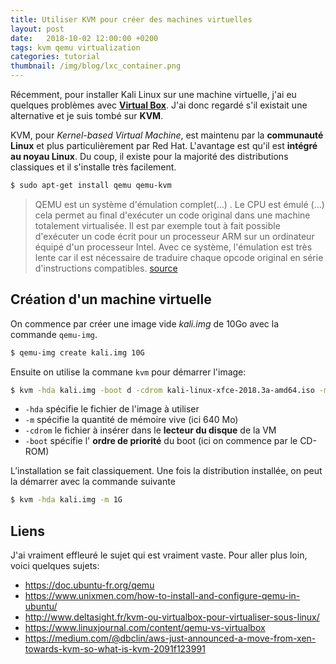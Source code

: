 ```yaml
---
title: Utiliser KVM pour créer des machines virtuelles
layout: post
date:   2018-10-02 12:00:00 +0200
tags: kvm qemu virtualization
categories: tutorial
thumbnail: /img/blog/lxc_container.png
---
```


Récemment, pour installer Kali Linux sur une machine virtuelle, j'ai eu quelques problèmes avec [**Virtual Box**](https://www.virtualbox.org/). J'ai donc regardé s'il existait une alternative et je suis tombé sur **KVM**.

KVM, pour _Kernel-based Virtual Machine_, est maintenu par la **communauté Linux** et plus particulièrement par Red Hat. L'avantage est qu'il est **intégré au noyau Linux**. Du coup, il existe pour la majorité des distributions classiques et il s'installe très facilement.

~~~bash
$ sudo apt-get install qemu qemu-kvm
~~~

> QEMU est un système d'émulation complet(...) . Le CPU est émulé (...) cela permet au final d'exécuter un code original dans une machine totalement virtualisée. Il est par exemple tout à fait possible d'exécuter un code écrit pour un processeur ARM sur un ordinateur équipé d'un processeur Intel. Avec ce système, l'émulation est très lente car il est nécessaire de traduire chaque opcode original en série d'instructions compatibles. [source](https://www.eslot.fr/etude/difference-entre-qemu-et-kvm)



## Création d'un machine virtuelle

On commence par créer une image vide _kali.img_ de 10Go avec la commande `qemu-img`.

~~~bash
$ qemu-img create kali.img 10G
~~~

Ensuite on utilise la commane `kvm` pour démarrer l'image:

~~~bash
$ kvm -hda kali.img -boot d -cdrom kali-linux-xfce-2018.3a-amd64.iso -m 1G
~~~

- `-hda` spécifie le fichier de l'image à utiliser
- `-m` spécifie la quantité de mémoire vive (ici 640 Mo)
- `-cdrom` le fichier à insérer dans le **lecteur du disque** de la VM
- `-boot` spécifie l' **ordre de priorité** du boot (ici on commence par le CD-ROM)


L’installation se fait classiquement. Une fois la distribution installée, on peut la démarrer avec la commande suivante


~~~bash
$ kvm -hda kali.img -m 1G
~~~


## Liens

J'ai vraiment effleuré le sujet qui est vraiment vaste. Pour aller plus loin, voici quelques sujets:

- <https://doc.ubuntu-fr.org/qemu>
- <https://www.unixmen.com/how-to-install-and-configure-qemu-in-ubuntu/>
- <http://www.deltasight.fr/kvm-ou-virtualbox-pour-virtualiser-sous-linux/>
- <https://www.linuxjournal.com/content/qemu-vs-virtualbox>
- <https://medium.com/@dbclin/aws-just-announced-a-move-from-xen-towards-kvm-so-what-is-kvm-2091f123991>
